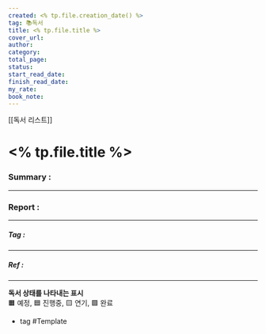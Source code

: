 ```yaml
---
created: <% tp.file.creation_date() %>
tag: 📚독서
title: <% tp.file.title %>
cover_url:
author:
category:
total_page:
status:
start_read_date:
finish_read_date:
my_rate: 
book_note:
---
```

[[독서 리스트]]
# <% tp.file.title %>


### Summary :
---
### Report :
---
##### Tag :
---
##### Ref :
---

**독서 상태를 나타내는 표시**  
🟧 예정, 🟦 진행중, 🟨 연기, 🟩 완료

- tag
#Template